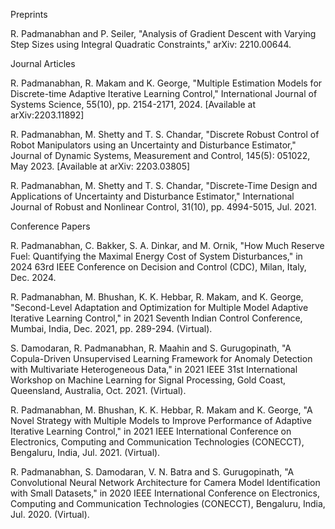 Preprints

R. Padmanabhan and P. Seiler, "Analysis of Gradient Descent with Varying Step Sizes using Integral Quadratic Constraints," arXiv: 2210.00644.

Journal Articles

R. Padmanabhan, R. Makam and K. George, "Multiple Estimation Models for Discrete-time Adaptive Iterative Learning Control," International Journal of Systems Science, 55(10), pp. 2154-2171, 2024. [Available at arXiv:2203.11892]

R. Padmanabhan, M. Shetty and T. S. Chandar, "Discrete Robust Control of Robot Manipulators using an Uncertainty and Disturbance Estimator," Journal of Dynamic Systems, Measurement and Control, 145(5): 051022, May 2023. [Available at arXiv: 2203.03805]

R. Padmanabhan, M. Shetty and T. S. Chandar, "Discrete-Time Design and Applications of Uncertainty and Disturbance Estimator," International Journal of Robust and Nonlinear Control, 31(10), pp. 4994-5015, Jul. 2021.

Conference Papers

R. Padmanabhan, C. Bakker, S. A. Dinkar, and M. Ornik, "How Much Reserve Fuel: Quantifying the Maximal Energy Cost of System Disturbances," in 2024 63rd IEEE Conference on Decision and Control (CDC), Milan, Italy, Dec. 2024.

R. Padmanabhan, M. Bhushan, K. K. Hebbar, R. Makam, and K. George, "Second-Level Adaptation and Optimization for Multiple Model Adaptive Iterative Learning Control," in 2021 Seventh Indian Control Conference, Mumbai, India, Dec. 2021, pp. 289-294. (Virtual).

S. Damodaran, R. Padmanabhan, R. Maahin and S. Gurugopinath, "A Copula-Driven Unsupervised Learning Framework for Anomaly Detection with Multivariate Heterogeneous Data," in 2021 IEEE 31st International Workshop on Machine Learning for Signal Processing, Gold Coast, Queensland, Australia, Oct. 2021. (Virtual).

R. Padmanabhan, M. Bhushan, K. K. Hebbar, R. Makam and K. George, "A Novel Strategy with Multiple Models to Improve Performance of Adaptive Iterative Learning Control," in 2021 IEEE International Conference on Electronics, Computing and Communication Technologies (CONECCT), Bengaluru, India, Jul. 2021. (Virtual).

R. Padmanabhan, S. Damodaran, V. N. Batra and S. Gurugopinath, "A Convolutional Neural Network Architecture for Camera Model Identification with Small Datasets," in 2020 IEEE International Conference on Electronics, Computing and Communication Technologies (CONECCT), Bengaluru, India, Jul. 2020. (Virtual).